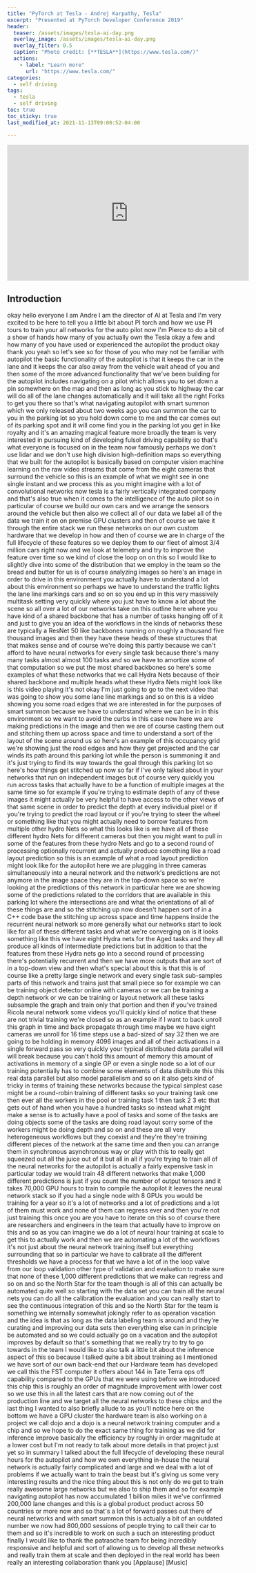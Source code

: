 ```yaml
---
title: "PyTorch at Tesla - Andrej Karpathy, Tesla"
excerpt: "Presented at PyTorch Developer Conference 2019"
header:
  teaser: /assets/images/tesla-ai-day.png
  overlay_image: /assets/images/tesla-ai-day.png
  overlay_filter: 0.5 
  caption: "Photo credit: [**TESLA**](https://www.tesla.com/)"
  actions:
    - label: "Learn more"
      url: "https://www.tesla.com/"
categories:
  - self driving
tags:
  - tesla
  - self driving
toc: true
toc_sticky: true
last_modified_at: 2021-11-13T09:00:52-04:00

---
```


<iframe width="560" height="315" src="https://www.youtube.com/embed/oBklltKXtDE" title="YouTube video player" frameborder="0" allow="accelerometer; autoplay; clipboard-write; encrypted-media; gyroscope; picture-in-picture" allowfullscreen></iframe>

## Introduction

okay hello everyone I am Andre I am the director of AI at Tesla and I'm very excited to be here to tell you a little bit about PI torch and how we use PI tours to train your all networks for the auto pilot now I'm Pierce to do a bit of a show of hands how many of you actually own the Tesla okay a few and how many of you have used or experienced the autopilot the product okay thank you yeah so let's see so for those of you who may not be familiar with autopilot the basic functionality of the autopilot is that it keeps the car in the lane and it keeps the car also away from the vehicle wait ahead of you and then some of the more advanced functionality that we've been building for the autopilot includes navigating on a pilot which allows you to set down a pin somewhere on the map and then as long as you stick to highway the car will do all of the lane changes automatically and it will take all the right Forks to get you there so that's what navigating autopilot with smart summon which we only released about two weeks ago you can summon the car to you in the parking lot so you hold down come to me and the car comes out of its parking spot and it will come find you in the parking lot you get in like royalty and it's an amazing magical feature more broadly the team is very interested in pursuing kind of developing fulsol driving capability so that's what everyone is focused on in the team now famously perhaps we don't use lidar and we don't use high division high-definition maps so everything that we built for the autopilot is basically based on computer vision machine learning on the raw video streams that come from the eight cameras that surround the vehicle so this is an example of what we might see in one single instant and we process this as you might imagine with a lot of convolutional networks now tesla is a fairly vertically integrated company and that's also true when it comes to the intelligence of the auto pilot so in particular of course we build our own cars and we arrange the sensors around the vehicle but then also we collect all of our data we label all of the data we train it on on premise GPU clusters and then of course we take it through the entire stack we run these networks on our own custom hardware that we develop in how and then of course we are in charge of the full lifecycle of these features so we deploy them to our fleet of almost 3/4 million cars right now and we look at telemetry and try to improve the feature over time so we kind of close the loop on on this so I would like to slightly dive into some of the distribution that we employ in the team so the bread and butter for us is of course analyzing images so here's an image in order to drive in this environment you actually have to understand a lot about this environment so perhaps we have to understand the traffic lights the lane line markings cars and so on so you end up in this very massively multitask setting very quickly where you just have to know a lot about the scene so all over a lot of our networks take on this outline here where you have kind of a shared backbone that has a number of tasks hanging off of it and just to give you an idea of the workflows in the kinds of networks these are typically a ResNet 50 like backbones running on roughly a thousand five thousand images and then they have these heads of these structures that that makes sense and of course we're doing this partly because we can't afford to have neural networks for every single task because there's many many tasks almost almost 100 tasks and so we have to amortize some of that computation so we put the most shared backbones so here's some examples of what these networks that we call Hydra Nets because of their shared backbone and multiple heads what these Hydra Nets might look like is this video playing it's not okay I'm just going to go to the next video that was going to show you some lane line markings and so on this is a video showing you some road edges that we are interested in for the purposes of smart summon because we have to understand where we can be in in this environment so we want to avoid the curbs in this case now here we are making predictions in the image and then we are of course casting them out and stitching them up across space and time to understand a sort of the layout of the scene around us so here's an example of this occupancy grid we're showing just the road edges and how they get projected and the car winds its path around this parking lot while the person is summoning it and it's just trying to find its way towards the goal through this parking lot so here's how things get stitched up now so far if I've only talked about in your networks that run on independent images but of course very quickly you run across tasks that actually have to be a function of multiple images at the same time so for example if you're trying to estimate depth of any of these images it might actually be very helpful to have access to the other views of that same scene in order to predict the depth at every individual pixel or if you're trying to predict the road layout or if you're trying to steer the wheel or something like that you might actually need to borrow features from multiple other hydro Nets so what this looks like is we have all of these different hydro Nets for different cameras but then you might want to pull in some of the features from these hydro Nets and go to a second round of processing optionally recurrent and actually produce something like a road layout prediction so this is an example of what a road layout prediction might look like for the autopilot here we are plugging in three cameras simultaneously into a neural network and the network's predictions are not anymore in the image space they are in the top-down space so we're looking at the predictions of this network in particular here we are showing some of the predictions related to the corridors that are available in this parking lot where the intersections are and what the orientations of all of these things are and so the stitching up now doesn't happen sort of in a C++ code base the stitching up across space and time happens inside the recurrent neural network so more generally what our networks start to look like for all of these different tasks and what we're converging on is it looks something like this we have eight Hydra nets for the Aged tasks and they all produce all kinds of intermediate predictions but in addition to that the features from these Hydra nets go into a second round of processing there's potentially recurrent and then we have more outputs that are sort of in a top-down view and then what's special about this is that this is of course like a pretty large single network and every single task sub-samples parts of this network and trains just that small piece so for example we can be training object detector online with cameras or we can be training a depth network or we can be training or layout network all these tasks subsample the graph and train only that portion and then if you've trained Ricola neural network some videos you'll quickly kind of notice that these are not trivial training we're closed so as an example if I want to back unroll this graph in time and back propagate through time maybe we have eight cameras we unroll for 16 time steps use a bad-sized of say 32 then we are going to be holding in memory 4096 images and all of their activations in a single forward pass so very quickly your typical distributed data parallel will will break because you can't hold this amount of memory this amount of activations in memory of a single GP or even a single node so a lot of our training potentially has to combine some elements of data distribute this this real data parallel but also model parallelism and so on it also gets kind of tricky in terms of training these networks because the typical simplest case might be a round-robin training of different tasks so your training task one then ever all the workers in the pool or training task 1 then task 2 3 etc that gets out of hand when you have a hundred tasks so instead what might make a sense is to actually have a pool of tasks and some of the tasks are doing objects some of the tasks are doing road layout sorry some of the workers might be doing depth and so on and these are all very heterogeneous workflows but they coexist and they're they're training different pieces of the network at the same time and then you can arrange them in synchronous asynchronous way or play with this to really get squeezed out all the juice out of it but all in all if you're trying to train all of the neural networks for the autopilot is actually a fairly expensive task in particular today we would train 48 different networks that make 1,000 different predictions is just if you count the number of output tensors and it takes 70,000 GPU hours to train to compile the autopilot it leaves the neural network stack so if you had a single node with 8 GPUs you would be training for a year so it's a lot of networks and a lot of predictions and a lot of them must work and none of them can regress ever and then you're not just training this once you are you have to iterate on this so of course there are researchers and engineers in the team that actually have to improve on this and so as you can imagine we do a lot of neural hour training at scale to get this to actually work and then we are automating a lot of the workflows it's not just about the neural network training itself but everything surrounding that so in particular we have to calibrate all the different thresholds we have a process for that we have a lot of in the loop valve from our loop validation other type of validation and evaluation to make sure that none of these 1,000 different predictions that we make can regress and so on and so the North Star for the team though is all of this can actually be automated quite well so starting with the data set you can train all the neural nets you can do all the calibration the evaluation and you can really start to see the continuous integration of this and so the North Star for the team is something we internally somewhat jokingly refer to as operation vacation and the idea is that as long as the data labeling team is around and they're curating and improving our data sets then everything else can in principle be automated and so we could actually go on a vacation and the autopilot improves by default so that's something that we really try to try to go towards in the team I would like to also talk a little bit about the inference aspect of this so because I talked quite a bit about training as I mentioned we have sort of our own back-end that our Hardware team has developed we call this the FST computer it offers about 144 in Tate Terra ops off capability compared to the GPUs that we were using before we introduced this chip this is roughly an order of magnitude improvement with lower cost so we use this in all the latest cars that are now coming out of the production line and we target all the neural networks to these chips and the last thing I wanted to also briefly allude to as you'll notice here on the bottom we have a GPU cluster the hardware team is also working on a project we call dojo and a dojo is a neural network training computer and a chip and so we hope to do the exact same thing for training as we did for inference improve basically the efficiency by roughly in order magnitude at a lower cost but I'm not ready to talk about more details in that project just yet so in summary I talked about the full lifecycle of developing these neural hours for the autopilot and how we own everything in-house the neural network is actually fairly complicated and large and we deal with a lot of problems if we actually want to train the beast but it's giving us some very interesting results and the nice thing about this is not only do we get to train really awesome large networks but we also to ship them and so for example navigating autopilot has now accumulated 1 billion miles it we've confirmed 200,000 lane changes and this is a global product product across 50 countries or more now and so that's a lot of forward passes out there of neural networks and with smart summon this is actually a bit of an outdated number we now had 800,000 sessions of people trying to call their car to them and so it's incredible to work on such a such an interesting product finally I would like to thank the patrasche team for being incredibly responsive and helpful and sort of allowing us to develop all these networks and really train them at scale and then deployed in the real world has been really an interesting collaboration thank you [Applause] [Music] 
